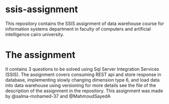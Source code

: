 # ssis-assignment
This repository contains the SSIS assignment of data warehouse course for information systems department in faculty of computers and artificial intelligence cairo university. 

# The assignment 
It contains 3 questions to be solved using Sql Server Integration Services (SSIS). The assignment covers consuming REST api and store response in database, implementing slowly changing dimension type 6, and load data into data warehouse using versioning for more details see the file of the description of the assignment in the repository.
This assignment was made by @salma-mohamed-37 and @MahmoudSayedA 
